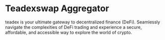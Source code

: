 # Teadexswap Aggregator

teadex is your ultimate gateway to decentralized finance (DeFi). Seamlessly navigate the complexities of DeFi trading and experience a secure, affordable, and accessible way to explore the world of crypto.
